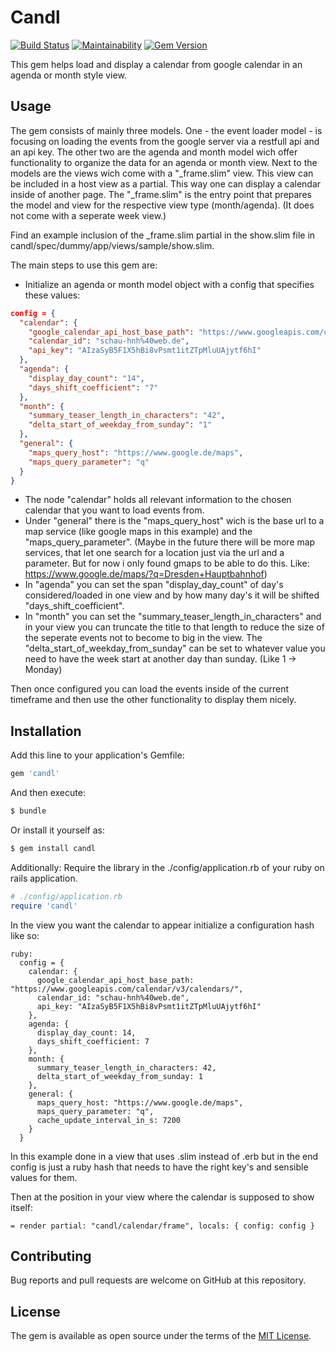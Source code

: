 # Candl

[![Build Status](https://travis-ci.org/hicknhack-software/candl.svg?branch=master)](https://travis-ci.org/hicknhack-software/candl)
[![Maintainability](https://api.codeclimate.com/v1/badges/a99a88d28ad37a79dbf6/maintainability)](https://codeclimate.com/github/hicknhack-software/candl/maintainability)
[![Gem Version](https://badge.fury.io/rb/candl.svg)](https://badge.fury.io/rb/candl)

This gem helps load and display a calendar from google calendar in an agenda or month style view.

## Usage

The gem consists of mainly three models. One - the event loader model - is focusing on loading the events from the google server via a restfull api and an api key. The other two are the agenda and month model wich offer functionality to organize the data for an agenda or month view. Next to the models are the views wich come with a "_frame.slim" view. This view can be included in a host view as a partial. This way one can display a calendar inside of another page. The "_frame.slim" is the entry point that prepares the model and view for the respective view type (month/agenda). (It does not come with a seperate week view.)

Find an example inclusion of the _frame.slim partial in the show.slim file in candl/spec/dummy/app/views/sample/show.slim.

The main steps to use this gem are:
- Initialize an agenda or month model object with a config that specifies these values:

```json
config = {
  "calendar": {
    "google_calendar_api_host_base_path": "https://www.googleapis.com/calendar/v3/calendars/",
    "calendar_id": "schau-hnh%40web.de",
    "api_key": "AIzaSyB5F1X5hBi8vPsmt1itZTpMluUAjytf6hI"
  },
  "agenda": {
    "display_day_count": "14",
    "days_shift_coefficient": "7"
  },
  "month": {
    "summary_teaser_length_in_characters": "42",
    "delta_start_of_weekday_from_sunday": "1"
  },
  "general": {
    "maps_query_host": "https://www.google.de/maps",
    "maps_query_parameter": "q"
  }
}
```

- The node "calendar" holds all relevant information to the chosen calendar that you want to load events from.
- Under "general" there is the "maps_query_host" wich is the base url to a map service (like google maps in this example) and the "maps_query_parameter". (Maybe in the future there will be more map services, that let one search for a location just via the url and a parameter. But for now i only found gmaps to be able to do this. Like: https://www.google.de/maps/?q=Dresden+Hauptbahnhof)
- In "agenda" you can set the span "display_day_count" of day's considered/loaded in one view and by how many day's it will be shifted "days_shift_coefficient".
- In "month" you can set the "summary_teaser_length_in_characters" and in your view you can truncate the title to that length to reduce the size of the seperate events not to become to big in the view. The "delta_start_of_weekday_from_sunday" can be set to whatever value you need to have the week start at another day than sunday. (Like 1 -> Monday)

Then once configured you can load the events inside of the current timeframe and then use the other functionality to display them nicely.

## Installation

Add this line to your application's Gemfile:

```ruby
gem 'candl'
```

And then execute:
```bash
$ bundle
```

Or install it yourself as:
```bash
$ gem install candl
```

Additionally:
Require the library in the ./config/application.rb of your ruby on rails application.
```ruby
# ./config/application.rb
require 'candl'
```

In the view you want the calendar to appear initialize a configuration hash like so:
```slim
ruby:
  config = {
    calendar: {
      google_calendar_api_host_base_path: "https://www.googleapis.com/calendar/v3/calendars/",
      calendar_id: "schau-hnh%40web.de",
      api_key: "AIzaSyB5F1X5hBi8vPsmt1itZTpMluUAjytf6hI"
    },
    agenda: {
      display_day_count: 14,
      days_shift_coefficient: 7
    },
    month: {
      summary_teaser_length_in_characters: 42,
      delta_start_of_weekday_from_sunday: 1
    },
    general: {
      maps_query_host: "https://www.google.de/maps",
      maps_query_parameter: "q",
      cache_update_interval_in_s: 7200
    }
  }
```
In this example done in a view that uses .slim instead of .erb but in the end config is just a ruby hash that needs to have the right key's and sensible values for them.

Then at the position in your view where the calendar is supposed to show itself:
```slim
= render partial: "candl/calendar/frame", locals: { config: config }
```

## Contributing

Bug reports and pull requests are welcome on GitHub at this repository.

## License

The gem is available as open source under the terms of the [MIT License](https://opensource.org/licenses/MIT).

